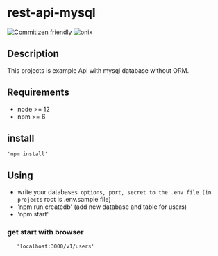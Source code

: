# rest-api-mysql

[![Commitizen friendly](https://img.shields.io/badge/commitizen-friendly-brightgreen.svg)](http://commitizen.github.io/cz-cli/)
![onix](https://img.shields.io/badge/onix-systems-blue.svg)

## Description

This projects is example Api with mysql database without ORM.

## Requirements

-   node >= 12
-   npm >= 6

## install

```
'npm install'

```

## Using

-   write your database`s options, port, secret to the .env file (in project`s root is .env.sample file)
-   'npm run createdb' (add new database and table for users)
-   'npm start'

### get start with browser

```
   'localhost:3000/v1/users'

```
